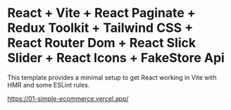 # React + Vite + React Paginate + Redux Toolkit + Tailwind CSS + React Router Dom + React Slick Slider + React Icons + FakeStore Api

This template provides a minimal setup to get React working in Vite with HMR and some ESLint rules.

https://01-simple-ecommerce.vercel.app/
